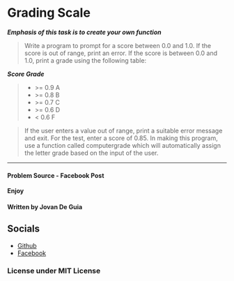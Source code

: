 # Grading Scale

___Emphasis of this task is to create your own function___

> Write a program to prompt for a score between 0.0 and 1.0. 
If the score is out of range, print an error. 
If the score is between 0.0 and 1.0, print a grade using the following table:

***Score Grade***
> - \>= 0.9 A
> - \>= 0.8 B
> - \>= 0.7 C
> - \>= 0.6 D
> - < 0.6 F

> If the user enters a value out of range, print a suitable error message and exit. For the test, enter a score of 0.85.
> In making this program, use a function called computergrade which will automatically assign the letter grade based on the input of the user.

----
#### Problem Source - Facebook Post
****Enjoy****

#### Written by Jovan De Guia

## Socials

- [Github](https://github.com/jxmked)
- [Facebook](https://www.facebook.com/deguia25)

### License under MIT License